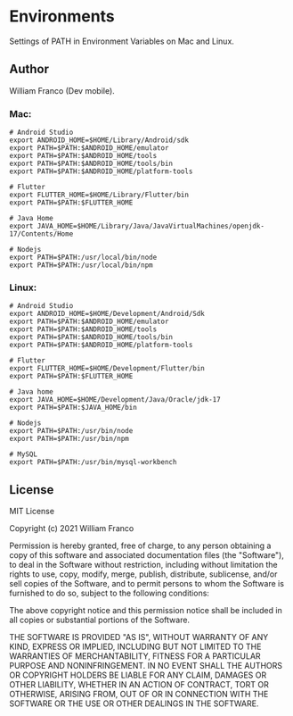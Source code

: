# Environments

Settings of PATH in Environment Variables on Mac and Linux.

## Author

William Franco (Dev mobile).

### Mac:

```
# Android Studio
export ANDROID_HOME=$HOME/Library/Android/sdk
export PATH=$PATH:$ANDROID_HOME/emulator
export PATH=$PATH:$ANDROID_HOME/tools
export PATH=$PATH:$ANDROID_HOME/tools/bin
export PATH=$PATH:$ANDROID_HOME/platform-tools

# Flutter
export FLUTTER_HOME=$HOME/Library/Flutter/bin
export PATH=$PATH:$FLUTTER_HOME

# Java Home
export JAVA_HOME=$HOME/Library/Java/JavaVirtualMachines/openjdk-17/Contents/Home

# Nodejs
export PATH=$PATH:/usr/local/bin/node
export PATH=$PATH:/usr/local/bin/npm
```

### Linux:

```
# Android Studio
export ANDROID_HOME=$HOME/Development/Android/Sdk
export PATH=$PATH:$ANDROID_HOME/emulator
export PATH=$PATH:$ANDROID_HOME/tools
export PATH=$PATH:$ANDROID_HOME/tools/bin
export PATH=$PATH:$ANDROID_HOME/platform-tools

# Flutter
export FLUTTER_HOME=$HOME/Development/Flutter/bin
export PATH=$PATH:$FLUTTER_HOME

# Java home
export JAVA_HOME=$HOME/Development/Java/Oracle/jdk-17
export PATH=$PATH:$JAVA_HOME/bin

# Nodejs
export PATH=$PATH:/usr/bin/node
export PATH=$PATH:/usr/bin/npm

# MySQL
export PATH=$PATH:/usr/bin/mysql-workbench
```

## License

MIT License

Copyright (c) 2021 William Franco

Permission is hereby granted, free of charge, to any person obtaining a copy
of this software and associated documentation files (the "Software"), to deal
in the Software without restriction, including without limitation the rights
to use, copy, modify, merge, publish, distribute, sublicense, and/or sell
copies of the Software, and to permit persons to whom the Software is
furnished to do so, subject to the following conditions:

The above copyright notice and this permission notice shall be included in all
copies or substantial portions of the Software.

THE SOFTWARE IS PROVIDED "AS IS", WITHOUT WARRANTY OF ANY KIND, EXPRESS OR
IMPLIED, INCLUDING BUT NOT LIMITED TO THE WARRANTIES OF MERCHANTABILITY,
FITNESS FOR A PARTICULAR PURPOSE AND NONINFRINGEMENT. IN NO EVENT SHALL THE
AUTHORS OR COPYRIGHT HOLDERS BE LIABLE FOR ANY CLAIM, DAMAGES OR OTHER
LIABILITY, WHETHER IN AN ACTION OF CONTRACT, TORT OR OTHERWISE, ARISING FROM,
OUT OF OR IN CONNECTION WITH THE SOFTWARE OR THE USE OR OTHER DEALINGS IN THE
SOFTWARE.

